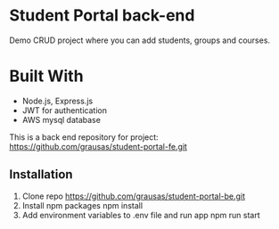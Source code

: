 # Student Portal back-end

Demo CRUD project where you can add students, groups and courses.

# Built With

- Node.js, Express.js
- JWT for authentication
- AWS mysql database

This is a back end repository for project: https://github.com/grausas/student-portal-fe.git

## Installation

1.  Clone repo
    https://github.com/grausas/student-portal-be.git
2.  Install npm packages
    npm install
3.  Add environment variables to .env file and run app
    npm run start
